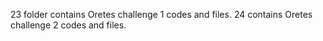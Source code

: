 23 folder contains Oretes challenge 1 codes and files.
24 contains Oretes challenge 2 codes and files.
